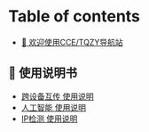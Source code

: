 # Table of contents

* [👏 欢迎使用CCE/TQZY导航站](README.md)

## 📕 使用说明书 <a href="#user-manual" id="user-manual"></a>

* [跨设备互传 使用说明](user-manual/kua-she-bei-hu-chuan-shi-yong-shuo-ming.md)
* [人工智能 使用说明](user-manual/ren-gong-zhi-neng-shi-yong-shuo-ming.md)
* [IP检测 使用说明](user-manual/ip-jian-ce-shi-yong-shuo-ming.md)
